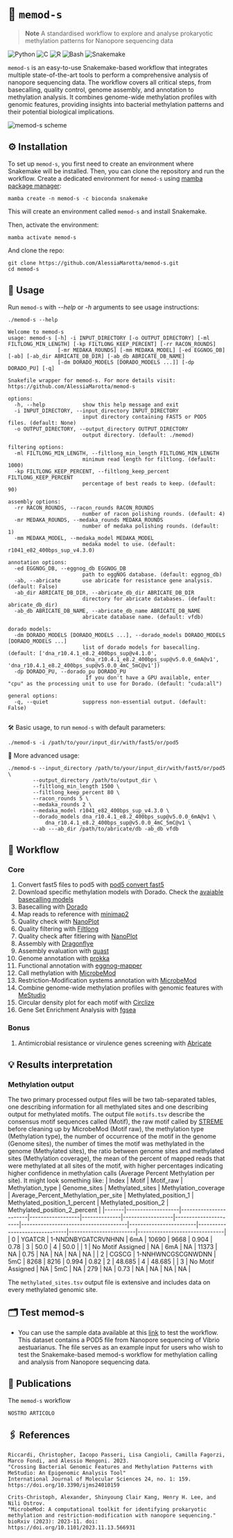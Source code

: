 # 🧬 `memod-s`

> **Note**
> A standardised workflow to explore and analyse prokaryotic methylation patterns for Nanopore sequencing data

![Python](https://img.shields.io/badge/python-3670A0?style=for-the-badge&logo=python&logoColor=ffdd54) ![C](https://img.shields.io/badge/c-%2300599C.svg?style=for-the-badge&logo=c&logoColor=white) ![R](https://img.shields.io/badge/r-%23276DC3.svg?style=for-the-badge&logo=r&logoColor=white) ![Bash](https://img.shields.io/badge/bash-%234EAA25.svg?style=for-the-badge&logo=gnu-bash&logoColor=white) ![Snakemake](https://img.shields.io/badge/Snakemake-svg?style=for-the-badge&logo=c&logoColor=white) 



`memod-s` is an easy-to-use Snakemake-based workflow that integrates multiple state-of-the-art tools to perform a comprehensive analysis of nanopore sequencing data.
The workflow covers all critical steps, from basecalling, quality control, genome assembly, and annotation to methylation analysis.
It combines genome-wide methylation profiles with genomic features, providing insights into bacterial methylation patterns and their potential biological implications.

![memod-s scheme](https://github.com/user-attachments/assets/49da3727-1f49-4349-bdf2-d44dfde4aba4)

## ⚙️ Installation

To set up `memod-s`, you first need to create an environment where Snakemake will be installed. Then, you can clone the repository and run the workflow. 
Create a dedicated environment for `memod-s` using [mamba package manager](https://github.com/mamba-org/mamba):

```
mamba create -n memod-s -c bioconda snakemake
```

This will create an environment called `memod-s` and install Snakemake.

Then, activate the environment:
```
mamba activate memod-s
```
And clone the repo:

```
git clone https://github.com/AlessiaMarotta/memod-s.git
cd memod-s
```
## 🔧 Usage

Run `memod-s` with *--help* or *-h* arguments to see usage instructions:

```
./memod-s --help
```
```
Welcome to memod-s
usage: memod-s [-h] -i INPUT_DIRECTORY [-o OUTPUT_DIRECTORY] [-ml FILTLONG_MIN_LENGTH] [-kp FILTLONG_KEEP_PERCENT] [-rr RACON_ROUNDS]
                [-mr MEDAKA_ROUNDS] [-mm MEDAKA_MODEL] [-ed EGGNOG_DB] [-ab] [-ab_dir ABRICATE_DB_DIR] [-ab_db ABRICATE_DB_NAME]
                [-dm DORADO_MODELS [DORADO_MODELS ...]] [-dp DORADO_PU] [-q]

Snakefile wrapper for memod-s. For more details visit: https://github.com/AlessiaMarotta/memod-s

options:
  -h, --help            show this help message and exit
  -i INPUT_DIRECTORY, --input_directory INPUT_DIRECTORY
                        input directory containing FAST5 or POD5 files. (default: None)
  -o OUTPUT_DIRECTORY, --output_directory OUTPUT_DIRECTORY
                        output directory. (default: ./memod)

filtering options:
  -ml FILTLONG_MIN_LENGTH, --filtlong_min_length FILTLONG_MIN_LENGTH
                        minimum read length for filtlong. (default: 1000)
  -kp FILTLONG_KEEP_PERCENT, --filtlong_keep_percent FILTLONG_KEEP_PERCENT
                        percentage of best reads to keep. (default: 90)

assembly options:
  -rr RACON_ROUNDS, --racon_rounds RACON_ROUNDS
                        number of racon polishing rounds. (default: 4)
  -mr MEDAKA_ROUNDS, --medaka_rounds MEDAKA_ROUNDS
                        number of medaka polishing rounds. (default: 1)
  -mm MEDAKA_MODEL, --medaka_model MEDAKA_MODEL
                        medaka model to use. (default: r1041_e82_400bps_sup_v4.3.0)

annotation options:
  -ed EGGNOG_DB, --eggnog_db EGGNOG_DB
                        path to eggNOG database. (default: eggnog_db)
  -ab, --abricate       use abricate for resistance gene analysis. (default: False)
  -ab_dir ABRICATE_DB_DIR, --abricate_db_dir ABRICATE_DB_DIR
                        directory for abricate databases. (default: abricate_db_dir)
  -ab_db ABRICATE_DB_NAME, --abricate_db_name ABRICATE_DB_NAME
                        abricate database name. (default: vfdb)

dorado models:
  -dm DORADO_MODELS [DORADO_MODELS ...], --dorado_models DORADO_MODELS [DORADO_MODELS ...]
                        list of dorado models for basecalling. (default: ['dna_r10.4.1_e8.2_400bps_sup@v4.1.0',
                        'dna_r10.4.1_e8.2_400bps_sup@v5.0.0_6mA@v1', 'dna_r10.4.1_e8.2_400bps_sup@v5.0.0_4mC_5mC@v1'])
  -dp DORADO_PU, --dorado_pu DORADO_PU
                         If you don't have a GPU available, enter "cpu" as the processing unit to use for Dorado. (default: "cuda:all")

general options:
  -q, --quiet           suppress non-essential output. (default: False)


```
🛠 Basic usage, to run `memod-s` with default parameters:

```
./memod-s -i /path/to/your/input_dir/with/fast5/or/pod5
```
🔬 More advanced usage:

```
./memod-s --input_directory /path/to/your/input_dir/with/fast5/or/pod5 \
        --output_directory /path/to/output_dir \
        --filtlong_min_length 1500 \
        --filtlong_keep_percent 80 \
        --racon_rounds 5 \
        --medaka_rounds 2 \
        --medaka_model r1041_e82_400bps_sup_v4.3.0 \
        --dorado_models dna_r10.4.1_e8.2_400bps_sup@v5.0.0_6mA@v1 \
            dna_r10.4.1_e8.2_400bps_sup@v5.0.0_4mC_5mC@v1 \
        --ab ---ab_dir /path/to/abricate/db -ab_db vfdb
```

## 🐍 Workflow

### Core

1. Convert fast5 files to pod5 with [pod5 convert fast5](https://pod5-file-format.readthedocs.io/en/latest/docs/tools.html#pod5-convert-fast5)
2. Download specific methylation models with Dorado. Check the [avaiable basecalling models](https://github.com/nanoporetech/dorado?tab=readme-ov-file#available-basecalling-models)
3. Basecalling with [Dorado](https://github.com/nanoporetech/dorado)
4. Map reads to reference with [minimap2](https://github.com/lh3/minimap2)
5. Quality check with [NanoPlot](https://github.com/wdecoster/NanoPlot)
6. Quality filtering with [Filtlong](https://github.com/rrwick/Filtlong)
7. Quality check after fitlering with [NanoPlot](https://github.com/wdecoster/NanoPlot)
8. Assembly with [Dragonflye](https://github.com/rpetit3/dragonflye)
9. Assembly evaluation with [quast](https://github.com/ablab/quast)
10. Genome annotation with [prokka](https://github.com/tseemann/prokka)
11. Functional annotation with [eggnog-mapper](https://github.com/eggnogdb/eggnog-mapper)
12. Call methylation with [MicrobeMod](https://github.com/cultivarium/MicrobeMod)
13. Restriction-Modification systems annotation with [MicrobeMod](https://github.com/cultivarium/MicrobeMod)
14. Combine genome-wide methylation profiles with genomic features with [MeStudio](https://github.com/combogenomics/MeStudio) 
15. Circular density plot for each motif with [Circlize](https://github.com/jokergoo/circlize)
16. Gene Set Enrichment Analysis with [fgsea](https://github.com/alserglab/fgsea)

### Bonus

1.  Antimicrobial resistance or virulence genes screening with [Abricate](https://github.com/tseemann/abricate)

## 💡 Results interpretation
### Methylation output
The two primary processed output files will be two tab-separated tables, one describing information for all methylated sites and one describing output for methylated motifs.
The output file `motifs.tsv` describe the consensus motif sequences called (Motif), the raw motif called by [STREME](https://meme-suite.org/meme/doc/streme.html) before cleaning up by MicrobeMod (Motif raw), the methylation type (Methylation type), the number of occurrence of the motif in the genome (Genome sites), the number of times the motif was methylated in the genome (Methylated sites), the ratio between genome sites and methylated sites (Methylation coverage), the mean of the percent of mapped reads that were methylated at all sites of the motif, with higher percentages indicating higher confidence in methylation calls (Average Percent Methylation per site). It might look something like:
| Index | Motif             | Motif_raw             | Methylation_type | Genome_sites | Methylated_sites | Methylation_coverage | Average_Percent_Methylation_per_site | Methylated_position_1 | Methylated_position_1_percent | Methylated_position_2 | Methylated_position_2_percent |
|-------|-------------------|-----------------------|------------------|--------------|------------------|----------------------|--------------------------------------|------------------------|-------------------------------|------------------------|-------------------------------|
| 0     | YGATCR            | 1-NNDNBYGATCRVNHNN    | 6mA              | 10690        | 9668             | 0.904                | 0.78                                 | 3                      | 50.0                          | 4                      | 50.0                          |
| 1     | No Motif Assigned | NA                    | 6mA              | NA           | 11373            | NA                   | 0.75                                 | NA                     | NA                            | NA                     | NA                            |
| 2     | CGSCG             | 1-NNHWNCGSCGNWDNN     | 5mC              | 8268         | 8216             | 0.994                | 0.82                                 | 2                      | 48.685                        | 4                      | 48.685                        |
| 3     | No Motif Assigned | NA                    | 5mC              | NA           | 279              | NA                   | 0.73                                 | NA                     | NA                            | NA                     | NA                            |

The `methylated_sites.tsv` output file is extensive and includes data on every methylated genomic site.

## 🗂️ Test memod-s

* You can use the sample data available at this [link](https://zenodo.org/records/15586873?token=eyJhbGciOiJIUzUxMiJ9.eyJpZCI6ImM0NmU4YmVmLTQyYmUtNGQwZC1iOTAxLWI5MDA4NGYyYTc1ZCIsImRhdGEiOnt9LCJyYW5kb20iOiJiOGE0YTM3ZTg3NzU3ZjhhZTI1ZGEzMTZiM2Q3NDk4OSJ9.JOW0TFS_n7Imwjdel5Iffidzh6-a_FdT49jOQxdiUDuSvv0Sq9FcC1nTCSk69nAb1JTWwjpPl8Dup6vINTB8OQ) to test the workflow. This dataset contains a POD5 file from Nanopore sequencing of Vibrio aestuarianus. The file serves as an example input for users who wish to test the Snakemake-based memod-s workflow for methylation calling and analysis from Nanopore sequencing data.

## 📄 Publications

The `memod-s` workflow 

```
NOSTRO ARTICOLO
```
## 🖇️ References
```
Riccardi, Christopher, Iacopo Passeri, Lisa Cangioli, Camilla Fagorzi, Marco Fondi, and Alessio Mengoni. 2023.
"Crossing Bacterial Genomic Features and Methylation Patterns with MeStudio: An Epigenomic Analysis Tool"
International Journal of Molecular Sciences 24, no. 1: 159.
https://doi.org/10.3390/ijms24010159

Crits-Christoph, Alexander, Shinyoung Clair Kang, Henry H. Lee, and Nili Ostrov.
"MicrobeMod: A computational toolkit for identifying prokaryotic methylation and restriction-modification with nanopore sequencing."
bioRxiv (2023): 2023-11. doi: https://doi.org/10.1101/2023.11.13.566931
```
